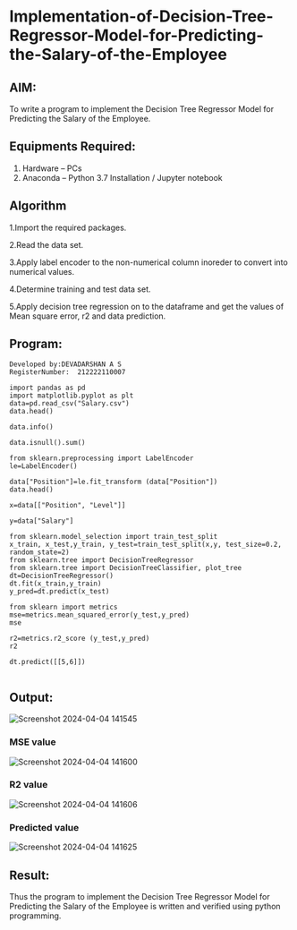 # Implementation-of-Decision-Tree-Regressor-Model-for-Predicting-the-Salary-of-the-Employee

## AIM:
To write a program to implement the Decision Tree Regressor Model for Predicting the Salary of the Employee.

## Equipments Required:
1. Hardware – PCs
2. Anaconda – Python 3.7 Installation / Jupyter notebook


## Algorithm
1.Import the required packages.

2.Read the data set.

3.Apply label encoder to the non-numerical column inoreder to convert into numerical values.

4.Determine training and test data set.

5.Apply decision tree regression on to the dataframe and get the values of Mean square error, r2 and data prediction.  

## Program:
```
Developed by:DEVADARSHAN A S
RegisterNumber:  212222110007
```
```
import pandas as pd
import matplotlib.pyplot as plt
data=pd.read_csv("Salary.csv")
data.head()

data.info()

data.isnull().sum()

from sklearn.preprocessing import LabelEncoder
le=LabelEncoder()

data["Position"]=le.fit_transform (data["Position"])
data.head()

x=data[["Position", "Level"]]

y=data["Salary"]

from sklearn.model_selection import train_test_split
x_train, x_test,y_train, y_test=train_test_split(x,y, test_size=0.2, random_state=2)
from sklearn.tree import DecisionTreeRegressor
from sklearn.tree import DecisionTreeClassifier, plot_tree
dt=DecisionTreeRegressor()
dt.fit(x_train,y_train)
y_pred=dt.predict(x_test)

from sklearn import metrics
mse=metrics.mean_squared_error(y_test,y_pred)
mse

r2=metrics.r2_score (y_test,y_pred)
r2

dt.predict([[5,6]])


```
## Output:
![Screenshot 2024-04-04 141545](https://github.com/DEVADARSHAN2/Implementation-of-Decision-Tree-Regressor-Model-for-Predicting-the-Salary-of-the-Employee/assets/119432150/49478386-a7f8-4cf4-89ca-cbdd398e413f)
### MSE value
![Screenshot 2024-04-04 141600](https://github.com/DEVADARSHAN2/Implementation-of-Decision-Tree-Regressor-Model-for-Predicting-the-Salary-of-the-Employee/assets/119432150/7606637f-a67b-464e-9a37-1962badcccd9)
### R2 value
![Screenshot 2024-04-04 141606](https://github.com/DEVADARSHAN2/Implementation-of-Decision-Tree-Regressor-Model-for-Predicting-the-Salary-of-the-Employee/assets/119432150/f7992512-15da-41ca-a7c3-55f24363b588)
### Predicted value
![Screenshot 2024-04-04 141625](https://github.com/DEVADARSHAN2/Implementation-of-Decision-Tree-Regressor-Model-for-Predicting-the-Salary-of-the-Employee/assets/119432150/175b2f52-01e9-4dc2-a5fc-0068226d04a8)
## Result:
Thus the program to implement the Decision Tree Regressor Model for Predicting the Salary of the Employee is written and verified using python programming.
